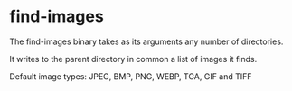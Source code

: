 find-images
===========

The find-images binary takes as its arguments any number of directories.

It writes to the parent directory in common a list of images it finds.

Default image types:
JPEG, BMP, PNG, WEBP, TGA, GIF and TIFF

